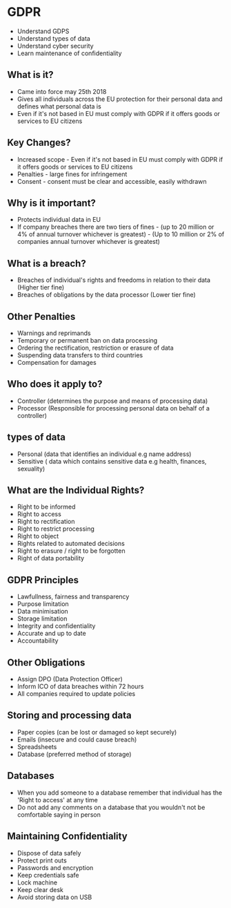 # GDPR
- Understand GDPS
- Understand types of data
- Understand cyber security
- Learn maintenance of confidentiality

## What is it?
- Came into force may 25th 2018
- Gives all individuals across the EU protection for their personal data and defines what personal data is
- Even if it's not based in EU must comply with GDPR if it offers goods or services to EU citizens

## Key Changes?
- Increased scope - Even if it's not based in EU must comply with GDPR if it offers goods or services to EU citizens
- Penalties - large fines for infringement
- Consent - consent must be clear and accessible, easily withdrawn

## Why is it important?
- Protects individual data in EU
- If company breaches there are two tiers of fines 
                - (up to 20 million or 4% of annual turnover whichever is greatest)
                - (Up to 10 million or 2% of companies annual turnover whichever is greatest)

## What is a breach?
- Breaches of individual's rights and freedoms in relation to their data (Higher tier fine)
- Breaches of obligations by the data processor (Lower tier fine)

## Other Penalties
- Warnings and reprimands
- Temporary or permanent ban on data processing
- Ordering the rectification, restriction or erasure of data
- Suspending data transfers to third countries
- Compensation for damages

## Who does it apply to?
- Controller (determines the purpose and means of processing data)
- Processor (Responsible for processing personal data on behalf of a controller)

## types of data
- Personal (data that identifies an individual e.g name address)
- Sensitive ( data which contains sensitive data e.g health, finances, sexuality)

## What are the Individual Rights?
- Right to be informed
- Right to access
- Right to rectification
- Right to restrict processing
- Right to object
- Rights related to automated decisions
- Right to erasure / right to be forgotten
- Right of data portability

## GDPR Principles
- Lawfullness, fairness and transparency
- Purpose limitation
- Data minimisation
- Storage limitation
- Integrity and confidentiality
- Accurate and up to date
- Accountability 

## Other Obligations
- Assign DPO (Data Protection Officer)
- Inform ICO of data breaches within 72 hours
- All companies required to update policies

## Storing and processing data
- Paper copies (can be lost or damaged so kept securely)
- Emails (insecure and could cause breach)
- Spreadsheets
- Database (preferred method of storage)

## Databases
- When you add someone to a database remember that individual has the 'Right to access' at any time
- Do not add any comments on a database that you wouldn't not be comfortable saying in person
	
## Maintaining Confidentiality
- Dispose of data safely
- Protect print outs
- Passwords and encryption
- Keep credentials safe
- Lock machine
- Keep clear desk
- Avoid storing data on USB
